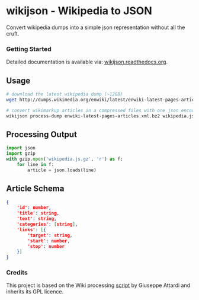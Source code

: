 wikijson - Wikipedia to JSON
============================

Convert wikipedia dumps into a simple json representation without all the cruft.

### Getting Started

Detailed documentation is available via: [wikijson.readthedocs.org](http://wikijson.readthedocs.org/en/latest/).

## Usage

```bash
# download the latest wikipedia dump (~12GB)
wget http://dumps.wikimedia.org/enwiki/latest/enwiki-latest-pages-articles.xml.bz2

# convert wikimarkup articles in a compressed files with one json encoded article per line (~6GB)
wikijson process-dump enwiki-latest-pages-articles.xml.bz2 wikipedia.js.gz
```

## Processing Output

```python
import json
import gzip
with gzip.open('wikipedia.js.gz', 'r') as f:
    for line in f:
        article = json.loads(line)
```

## Article Schema

```json
{
    'id': number,
    'title': string,
    'text': string,
    'categories': [string],
    'links': [{
        'target': string,
        'start': number,
        'stop': number
    }]
}
```

### Credits

This project is based on the Wiki processing [script](https://github.com/attardi/wikiextractor) by Giuseppe Attardi and inherits its GPL licence.

